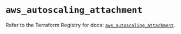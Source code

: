 # `aws_autoscaling_attachment`

Refer to the Terraform Registry for docs: [`aws_autoscaling_attachment`](https://registry.terraform.io/providers/hashicorp/aws/5.41.0/docs/resources/autoscaling_attachment).
